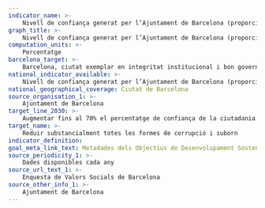 ```yaml
---
indicator_name: >-
    Nivell de confiança generat per l’Ajuntament de Barcelona (proporció de persones a qui l’Ajuntament els inspira molta o força confiança)
graph_title: >-
    Nivell de confiança generat per l’Ajuntament de Barcelona (proporció de persones a qui l’Ajuntament els inspira molta o força confiança)
computation_units: >-
    Percentatge
barcelona_target: >-
    Barcelona, ciutat exemplar en integritat institucional i bon govern
national_indicator_available: >-
    Nivell de confiança generat per l’Ajuntament de Barcelona (proporció de persones a qui l’Ajuntament els inspira molta o força confiança)
national_geographical_coverage: Ciutat de Barcelona 
source_organisation_1: >-
    Ajuntament de Barcelona
target_line_2030: >-
    Augmentar fins al 70% el percentatge de confiança de la ciutadania envers l’Ajuntament
target_name: >-
    Reduir substancialment totes les formes de corrupció i suborn
indicator_definition:
goal_meta_link_text: Metadades dels Objectius de Desenvolupament Sostenible de les Nacions Unides (pdf 894kB)
source_periodicity_1: >-
    Dades disponibles cada any
source_url_text_1: >-
    Enquesta de Valors Socials de Barcelona
source_other_info_1: >-
    Ajuntament de Barcelona
---
```

